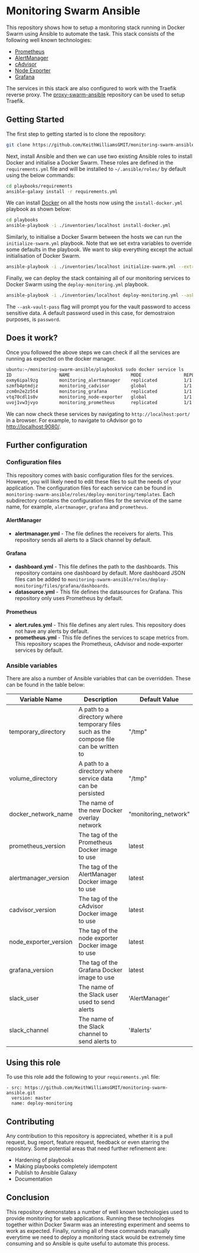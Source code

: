 # Monitoring Swarm Ansible

This repository shows how to setup a monitoring stack running in Docker Swarm using Ansible to automate the task. This stack consists of the following well known technologies:

+ [Prometheus](https://prometheus.io/)
+ [AlertManager](https://prometheus.io/docs/alerting/alertmanager/)
+ [cAdvisor](https://github.com/google/cadvisor)
+ [Node Exporter](https://github.com/prometheus/node_exporter)
+ [Grafana](https://grafana.com/)

The services in this stack are also configured to work with the Traefik reverse proxy. The [proxy-swarm-ansible](https://github.com/KeithWilliamsGMIT/proxy-swarm-ansible) repository can be used to setup Traefik.

## Getting Started

The first step to getting started is to clone the repository:

```bash
git clone https://github.com/KeithWilliamsGMIT/monitoring-swarm-ansible.git
```

Next, install Ansible and then we can use two existing Ansible roles to install Docker and initialise a Docker Swarm. These roles are defined in the `requirements.yml` file and will be installed to `~/.ansible/roles/` by default using the below commands:

```bash
cd playbooks/requirements
ansible-galaxy install -r requirements.yml
```

We can install [Docker](https://docs.docker.com/install/) on all the hosts now using the `install-docker.yml` playbook as shown below:

```bash
cd playbooks
ansible-playbook -i ./inventories/localhost install-docker.yml
```

Similarly, to initialise a Docker Swarm between the hosts we can run the `initialize-swarm.yml` playbook. Note that we set extra variables to override some defaults in the playbook. We want to skip everything except the actual initialisation of Docker Swarm.

```bash
ansible-playbook -i ./inventories/localhost initialize-swarm.yml --extra-vars="{'skip_engine': 'True', 'skip_group': 'True', 'skip_docker_py': 'True'}"
```

Finally, we can deploy the stack containing all of our monitoring services to Docker Swarm using the `deploy-monitoring.yml` playbook.

```bash
ansible-playbook -i ./inventories/localhost deploy-monitoring.yml --ask-vault-pass --ask-become-pass
```

The `--ask-vault-pass` flag will prompt you for the vault password to access sensitive data. A default password used in this case, for demostraion purposes, is `password`.

## Does it work?

Once you followed the above steps we can check if all the services are running as expected on the docker manager.

```bash
ubuntu:~/monitoring-swarm-ansible/playbooks$ sudo docker service ls
ID                  NAME                       MODE                REPLICAS            IMAGE                       PORTS
oxmy6ipal9zg        monitoring_alertmanager    replicated          1/1                 prom/alertmanager:latest    *:9093->9093/tcp
szmfb4ptmdjz        monitoring_cadvisor        global              1/1                 google/cadvisor:latest      *:9080->8080/tcp
zcm0n2e2z5t4        monitoring_grafana         replicated          1/1                 grafana/grafana:latest      *:3000->3000/tcp
vtq70cdl1s0v        monitoring_node-exporter   global              1/1                 prom/node-exporter:latest   *:9100->9100/tcp
uvoj1vw3jvyo        monitoring_prometheus      replicated          1/1                 prom/prometheus:latest      *:9090->9090/tcp
```

We can now check these services by navigating to `http://localhost:port/` in a browser. For example, to navigate to cAdvisor go to [http://localhost:9080/](http://localhost:9080/).

## Further configuration

### Configuration files

This repository comes with basic configuration files for the services. However, you will likely need to edit these files to suit the needs of your application. The configuration files for each service can be found in `monitoring-swarm-ansible/roles/deploy-monitoring/templates`. Each subdirectory contains the configuration files for the service of the same name, for example, `alertmanager`, `grafana` and `prometheus`.

#### AlertManager

+ **alertmanager.yml** - The file defines the receivers for alerts. This repository sends all alerts to a Slack channel by default.

#### Grafana

+ **dashboard.yml** - This file defines the path to the dashboards. This repository contains one dashboard by default. More dashboard JSON files can be added to `monitoring-swarm-ansible/roles/deploy-monitoring/files/grafana/dashboards`.
+ **datasource.yml** - This file defines the datasources for Grafana. This repository only uses Prometheus by default.

#### Prometheus

+ **alert.rules.yml** - This file defines any alert rules. This repository does not have any alerts by default.
+ **prometheus.yml** - This file defines the services to scape metrics from. This repository scapes the Prometheus, cAdvisor and node-exporter services by default.

### Ansible variables

There are also a number of Ansible variables that can be overridden. These can be found in the table below:

| Variable Name | Description | Default Value |
|---------------|-------------|---------------|
| temporary_directory | A path to a directory where temporary files such as the compose file can be written to | "/tmp" |
| volume_directory | A path to a directory where service data can be persisted | "/tmp" |
| docker_network_name | The name of the new Docker overlay network | "monitoring_network" |
| prometheus_version | The tag of the Prometheus Docker image to use | latest |
| alertmanager_version | The tag of the AlertManager Docker image to use | latest |
| cadvisor_version | The tag of the cAdvisor Docker image to use | latest |
| node_exporter_version | The tag of the node exporter Docker image to use | latest |
| grafana_version | The tag of the Grafana Docker image to use | latest |
| slack_user | The name of the Slack user used to send alerts | 'AlertManager' |
| slack_channel | The name of the Slack channel to send alerts to | '#alerts' |

## Using this role

To use this role add the following to your `requirements.yml` file:

```
- src: https://github.com/KeithWilliamsGMIT/monitoring-swarm-ansible.git
  version: master
  name: deploy-monitoring
```

## Contributing

Any contribution to this repository is appreciated, whether it is a pull request, bug report, feature request, feedback or even starring the repository. Some potential areas that need further refinement are:

+ Hardening of playbooks
+ Making playbooks completely idempotent
+ Publish to Ansible Galaxy
+ Documentation

## Conclusion

This repository demonstates a number of well known technologies used to provide monitoring for web applications. Running these technologies together within Docker Swarm was an interesting experiment and seems to work as expected. Finally, running all of these commands manually everytime we need to deploy a monitoring stack would be extremely time consuming and so Ansible is quite useful to automate this process.
